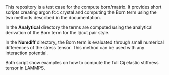 This repository is a test case for the compute born/matrix. It provides short
scripts creating argon fcc crystal and computing the Born term using the two
methods described in the documentation.

In the __Analytical__ directory the terms are computed using the analytical
derivation of the Born term for the lj/cut pair style.

In the __Numdiff__ directory, the Born term is evaluated through small
numerical differences of the stress tensor. This method can be used with any
interaction potential.

Both script show examples on how to compute the full Cij elastic stiffness
tensor in LAMMPS.
